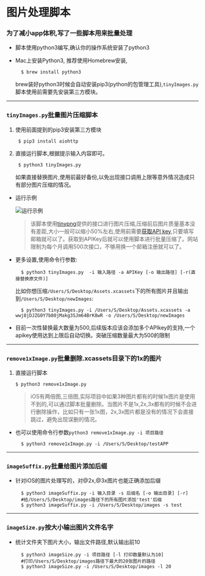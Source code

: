 # 图片处理脚本

### 为了减小app体积,写了一些脚本用来批量处理

- 脚本使用python3编写,确认你的操作系统安装了python3
- Mac上安装Python3, 推荐使用Homebrew安装,
	
		$ brew install python3
	 brew装好python3时候会自动安装pip3(python的包管理工具),`tinyImages.py`脚本使用前需要先安装第三方模块。

-----------
### `tinyImages.py`批量图片压缩脚本


1. 使用前面提到的pip3安装第三方模块
		
		$ pip3 install aiohttp

2. 直接运行脚本,根据提示输入内容即可。
	    
	    $ python3 tinyImages.py
	  如果直接替换图片,使用前最好备份,以免出现接口调用上限等意外情况造成只有部分图片压缩的情况。

- 运行示例
	
	![运行示例](http://oqc26haeb.bkt.clouddn.com/readmeImages/tinyShot.png)

	>  该脚本使用[tinypng](https://tinypng.com/)提供的接口进行图片压缩,压缩前后图片质量基本没有差距,大小一般可以缩小50%左右,使用前需要[获取API key](https://tinypng.com/developers),只要填写邮箱就可以了。获取到APIKey后就可以使用脚本进行批量压缩了。网站限制为每个月调用500次接口，不够用换一个邮箱注册就可以了。

- 更多设置,使用命令行参数:

        $ python3 tinyImages.py  -i 输入路径 -a APIKey [-o 输出路径] [-r(直接替换原文件)]

	
	比如你想压缩`/Users/S/Desktop/Assets.xcassets`下的所有图片并且输出到`/Users/S/Desktop/newImages`:
    
        $ python3 tinyImages.py -i /Users/S/Desktop/Assets.xcassets -a wwj8jDJZG0Y7b80jMakg3SJm64BrK8wR -o /Users/S/Desktop/newImages



- 目前一次性替换最大数量为500,后续版本应该会添加多个APIkey的支持,一个apikey使用达到上限后自动切换。突破压缩数量最大为500的限制

----------------
### `remove1xImage.py`批量删除.xcassets目录下的1x的图片
1.  直接运行脚本
	   
	    $ python3 remove1xImage.py


    > iOS有两倍图,三倍图,实际项目中如果3种图片都有的时候1x图片是使用不到的,可以通过脚本批量删除。当图片不是1x,2x,3x都有的时候不会进行删除操作，比如只有一张1x图，2x,3x图片都是没有的情况下会直接跳过，避免出现误删的情况。

- 也可以使用命令行参数`python3 remove1xImage.py -i 项目路径`  

	    $ python3 remove1xImage.py -i /Users/S/Desktop/testAPP
	
------------
### `imageSuffix.py`批量给图片添加后缀
- 针对iOS的图片处理写的，对@2x,@3x图片也能正确添加后缀

        $ python3 imageSuffix.py -i 输入目录 -s 后缀名 [-o 输出目录] [-r]
	    #给/Users/S/Desktop/images路径下的所有图片添加'test'后缀
	    $ python3 imageSuffix.py -i /Users/S/Desktop/images -s test
	
-----------
### `imageSize.py`按大小输出图片文件名字
- 统计文件夹下图片大小，输出文件路径,默认输出前10

        $ python3 imageSize.py -i 项目路径 [-l 打印数量默认为10]
		#打印/Users/S/Desktop/images路径下最大的20张图片的路径
        $ python3 imageSize.py -i /Users/S/Desktop/images -l 20
